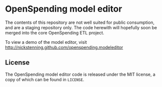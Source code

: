 # OpenSpending model editor

The contents of this repository are not well suited for public consumption,
and are a staging repository only. The code herewith will hopefully soon be
merged into the core OpenSpending ETL project.

To view a demo of the model editor, visit
http://nickstenning.github.com/openspending.modeleditor 

## License

The OpenSpending model editor code is released under the MIT license, a copy 
of which can be found in `LICENSE`.
